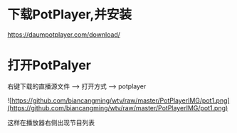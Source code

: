 # 下载PotPlayer,并安装
https://daumpotplayer.com/download/

# 打开PotPalyer

右键下载的直播源文件 --> 打开方式 --> potplayer

![https://github.com/biancangming/wtv/raw/master/PotPlayerIMG/pot1.png](https://github.com/biancangming/wtv/raw/master/PotPlayerIMG/pot1.png)

这样在播放器右侧出现节目列表

